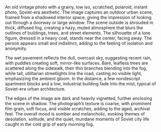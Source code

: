 An old vintage photo with a grainy, low iso, scratched, polaroid, instant photo, Soviet-era aesthetic. The image captures an outdoor urban scene, framed from a shadowed interior space, giving the impression of looking out through a doorway or large window. The scene outside is shrouded in thick, diffused fog, creating a hazy, muted atmosphere that blurs the outlines of buildings, trees, and street elements. The silhouette of a lone figure, dressed in a heavy coat, stands near the center, facing away. The person appears small and indistinct, adding to the feeling of isolation and anonymity.

The wet pavement reflects the dull, overcast sky, suggesting recent rain, with puddles creating soft, mirror-like surfaces. Bare, leafless trees are scattered along the sidewalk, their thin branches blending into the fog, while tall, utilitarian streetlights line the road, casting no visible light, emphasizing the ambient gloom. In the distance, a few nondescript apartment blocks and a low, industrial building fade into the mist, typical of Soviet-era urban architecture.

The edges of the image are dark and heavily vignetted, further enclosing the scene in shadow. The photograph’s texture is coarse, with prominent film grain, soft focus, and visible scratches, adding to the aged, archival feel. The overall mood is somber and melancholic, evoking themes of desolation, solitude, and the quiet, mundane moments of Soviet city life caught in the cold grip of early morning fog.